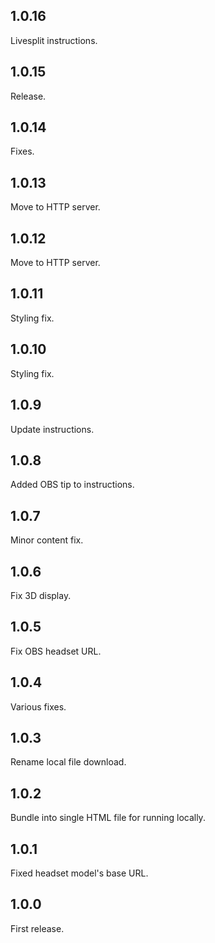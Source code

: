 ## 1.0.16

Livesplit instructions.


## 1.0.15

Release.


## 1.0.14

Fixes.


## 1.0.13

Move to HTTP server.


## 1.0.12

Move to HTTP server.


## 1.0.11

Styling fix.


## 1.0.10

Styling fix.


## 1.0.9

Update instructions.


## 1.0.8

Added OBS tip to instructions.


## 1.0.7

Minor content fix.


## 1.0.6

Fix 3D display.


## 1.0.5

Fix OBS headset URL.


## 1.0.4

Various fixes.


## 1.0.3

Rename local file download.


## 1.0.2

Bundle into single HTML file for running locally.


## 1.0.1

Fixed headset model's base URL.


## 1.0.0

First release.


